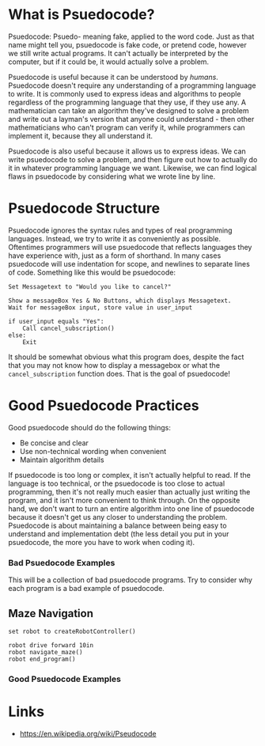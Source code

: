 # What is Psuedocode?
Psuedocode: Psuedo- meaning fake, applied to the word code. Just as that name might tell you, psuedocode is fake code, or pretend code, however we still write actual programs. It can't actually be interpreted by the computer, but if it could be, it would actually solve a problem. 

Psuedocode is useful because it can be understood by *humans*. Psuedocode doesn't require any understanding of a programming language to write. It is commonly used to express ideas and algorithms to people regardless of the programming language that they use, if they use any. A mathematician can take an algorithm they've designed to solve a problem and write out a layman's version that anyone could understand - then other mathematicians who can't program can verify it, while programmers can implement it, because they all understand it. 

Psuedocode is also useful because it allows us to express ideas. We can write psuedocode to solve a problem, and then figure out how to actually do it in whatever programming language we want. Likewise, we can find logical flaws in psuedocode by considering what we wrote line by line. 

# Psuedocode Structure
Psuedocode ignores the syntax rules and types of real programming languages. Instead, we try to write it as conveniently as possible. Oftentimes programmers will use psuedocode that reflects languages they have experience with, just as a form of shorthand. In many cases psuedocode will use indentation for scope, and newlines to separate lines of code. Something like this would be psuedocode:

```text
Set Messagetext to "Would you like to cancel?"

Show a messageBox Yes & No Buttons, which displays Messagetext.
Wait for messageBox input, store value in user_input

if user_input equals "Yes":
    Call cancel_subscription()
else:
    Exit
```

It should be somewhat obvious what this program does, despite the fact that you may not know how to display a messagebox or what the ```cancel_subscription``` function does. That is the goal of psuedocode! 

# Good Psuedocode Practices
Good psuedocode should do the following things:
 - Be concise and clear
 - Use non-technical wording when convenient
 - Maintain algorithm details

If psuedocode is too long or complex, it isn't actually helpful to read. If the language is too technical, or the psuedocode is too close to actual programming, then it's not really much easier than actually just writing the program, and it isn't more convenient to think through. On the opposite hand, we don't want to turn an entire algorithm into one line of psuedocode because it doesn't get us any closer to understanding the problem. Psuedocode is about maintaining a balance between being easy to understand and implementation debt (the less detail you put in your psuedocode, the more you have to work when coding it). 

### Bad Psuedocode Examples
This will be a collection of bad psuedocode programs. Try to consider why each program is a bad example of psuedocode. 

## Maze Navigation
```text
set robot to createRobotController()

robot drive forward 10in
robot navigate_maze()
robot end_program()
```

### Good Psuedocode Examples

# Links
 - https://en.wikipedia.org/wiki/Pseudocode 
